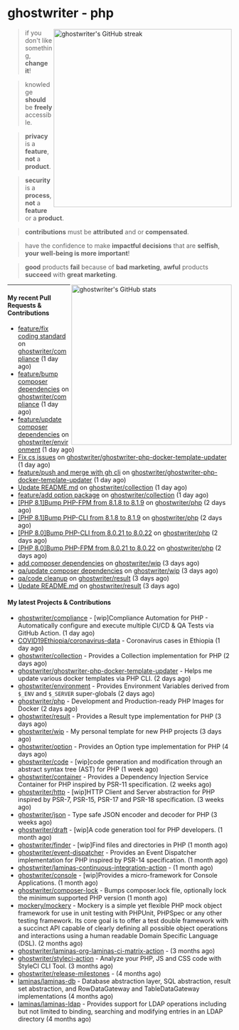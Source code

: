 # ghostwriter - php

<img alt="ghostwriter's GitHub streak" width="400px" align="right" src="https://github-readme-streak-stats.herokuapp.com/?cache_seconds=1800&user=ghostwriter">

> if you don't like something, **change it**!

> knowledge **should** be **freely** accessible.

> **privacy** is a **feature**, **not** a **product**.

> **security** is a **process**, **not** a **feature** or a **product**.

> **contributions** must be **attributed** and or **compensated**.

> have the confidence to make **impactful decisions** that are **selfish**, **your well-being is more important**!

> **good** products **fail** because of **bad marketing**, **awful** products **succeed** with **great marketing**.

<img alt="ghostwriter's GitHub stats" width="360px" align="right" src="https://github-readme-stats.vercel.app/api?cache_seconds=1800&username=ghostwriter&show_icons=true&count_private=true&hide_title=true&hide_rank=true&icon_color=333">

---

#### My recent Pull Requests & Contributions

- [feature/fix coding standard](https://github.com/ghostwriter/compliance/pull/15) on [ghostwriter/compliance](https://github.com/ghostwriter/compliance) (1 day ago)
- [feature/bump composer dependencies](https://github.com/ghostwriter/compliance/pull/14) on [ghostwriter/compliance](https://github.com/ghostwriter/compliance) (1 day ago)
- [feature/update composer dependencies](https://github.com/ghostwriter/environment/pull/6) on [ghostwriter/environment](https://github.com/ghostwriter/environment) (1 day ago)
- [Fix cs issues](https://github.com/ghostwriter/ghostwriter-php-docker-template-updater/pull/4) on [ghostwriter/ghostwriter-php-docker-template-updater](https://github.com/ghostwriter/ghostwriter-php-docker-template-updater) (1 day ago)
- [feature/push and merge with gh cli](https://github.com/ghostwriter/ghostwriter-php-docker-template-updater/pull/3) on [ghostwriter/ghostwriter-php-docker-template-updater](https://github.com/ghostwriter/ghostwriter-php-docker-template-updater) (1 day ago)
- [Update README.md](https://github.com/ghostwriter/collection/pull/4) on [ghostwriter/collection](https://github.com/ghostwriter/collection) (1 day ago)
- [feature/add option package](https://github.com/ghostwriter/collection/pull/3) on [ghostwriter/collection](https://github.com/ghostwriter/collection) (1 day ago)
- [[PHP 8.1]Bump PHP-FPM from 8.1.8 to 8.1.9](https://github.com/ghostwriter/php/pull/125) on [ghostwriter/php](https://github.com/ghostwriter/php) (2 days ago)
- [[PHP 8.1]Bump PHP-CLI from 8.1.8 to 8.1.9](https://github.com/ghostwriter/php/pull/124) on [ghostwriter/php](https://github.com/ghostwriter/php) (2 days ago)
- [[PHP 8.0]Bump PHP-CLI from 8.0.21 to 8.0.22](https://github.com/ghostwriter/php/pull/123) on [ghostwriter/php](https://github.com/ghostwriter/php) (2 days ago)
- [[PHP 8.0]Bump PHP-FPM from 8.0.21 to 8.0.22](https://github.com/ghostwriter/php/pull/122) on [ghostwriter/php](https://github.com/ghostwriter/php) (2 days ago)
- [add composer dependencies](https://github.com/ghostwriter/wip/pull/14) on [ghostwriter/wip](https://github.com/ghostwriter/wip) (3 days ago)
- [qa/update composer dependencies](https://github.com/ghostwriter/wip/pull/13) on [ghostwriter/wip](https://github.com/ghostwriter/wip) (3 days ago)
- [qa/code cleanup](https://github.com/ghostwriter/result/pull/6) on [ghostwriter/result](https://github.com/ghostwriter/result) (3 days ago)
- [Update README.md](https://github.com/ghostwriter/result/pull/5) on [ghostwriter/result](https://github.com/ghostwriter/result) (3 days ago)

#### My latest Projects & Contributions

- [ghostwriter/compliance](https://github.com/ghostwriter/compliance) - [wip]Compliance Automation for PHP - Automatically configure and execute multiple CI/CD &amp; QA Tests via GitHub Action. (1 day ago)
- [COVID19Ethiopia/coronavirus-data](https://github.com/COVID19Ethiopia/coronavirus-data) - Coronavirus cases in Ethiopia (1 day ago)
- [ghostwriter/collection](https://github.com/ghostwriter/collection) - Provides a Collection implementation for PHP (2 days ago)
- [ghostwriter/ghostwriter-php-docker-template-updater](https://github.com/ghostwriter/ghostwriter-php-docker-template-updater) - Helps me update various docker templates via PHP CLI. (2 days ago)
- [ghostwriter/environment](https://github.com/ghostwriter/environment) - Provides Environment Variables derived from `$_ENV` and `$_SERVER` super-globals (2 days ago)
- [ghostwriter/php](https://github.com/ghostwriter/php) - Development and Production-ready PHP Images for Docker (2 days ago)
- [ghostwriter/result](https://github.com/ghostwriter/result) - Provides a Result type implementation for PHP (3 days ago)
- [ghostwriter/wip](https://github.com/ghostwriter/wip) - My personal template for new PHP projects (3 days ago)
- [ghostwriter/option](https://github.com/ghostwriter/option) - Provides an Option type implementation for PHP (4 days ago)
- [ghostwriter/code](https://github.com/ghostwriter/code) - [wip]code generation and modification through an abstract syntax tree (AST) for PHP (1 week ago)
- [ghostwriter/container](https://github.com/ghostwriter/container) - Provides a Dependency Injection Service Container for PHP inspired by PSR-11 specification. (2 weeks ago)
- [ghostwriter/http](https://github.com/ghostwriter/http) - [wip]HTTP Client and Server abstraction for PHP inspired by PSR-7, PSR-15, PSR-17 and PSR-18 specification. (3 weeks ago)
- [ghostwriter/json](https://github.com/ghostwriter/json) - Type safe JSON encoder and decoder for PHP (3 weeks ago)
- [ghostwriter/draft](https://github.com/ghostwriter/draft) - [wip]A code generation tool for PHP developers. (1 month ago)
- [ghostwriter/finder](https://github.com/ghostwriter/finder) - [wip]Find files and directories in PHP (1 month ago)
- [ghostwriter/event-dispatcher](https://github.com/ghostwriter/event-dispatcher) - Provides an Event Dispatcher implementation for PHP inspired by PSR-14 specification. (1 month ago)
- [ghostwriter/laminas-continuous-integration-action](https://github.com/ghostwriter/laminas-continuous-integration-action) -  (1 month ago)
- [ghostwriter/console](https://github.com/ghostwriter/console) - [wip]Provides a micro-framework for Console Applications. (1 month ago)
- [ghostwriter/composer-lock](https://github.com/ghostwriter/composer-lock) - Bumps composer.lock file, optionally lock the minimum supported PHP version (1 month ago)
- [mockery/mockery](https://github.com/mockery/mockery) - Mockery is a simple yet flexible PHP mock object framework for use in unit testing with PHPUnit, PHPSpec or any other testing framework. Its core goal is to offer a test double framework with a succinct API capable of clearly defining all possible object operations and interactions using a human readable Domain Specific Language (DSL). (2 months ago)
- [ghostwriter/laminas-org-laminas-ci-matrix-action](https://github.com/ghostwriter/laminas-org-laminas-ci-matrix-action) -  (3 months ago)
- [ghostwriter/styleci-action](https://github.com/ghostwriter/styleci-action) - Analyze your PHP, JS and CSS code with StyleCI CLI Tool. (3 months ago)
- [ghostwriter/release-milestones](https://github.com/ghostwriter/release-milestones) -  (4 months ago)
- [laminas/laminas-db](https://github.com/laminas/laminas-db) - Database abstraction layer, SQL abstraction, result set abstraction, and RowDataGateway and TableDataGateway implementations (4 months ago)
- [laminas/laminas-ldap](https://github.com/laminas/laminas-ldap) - Provides support for LDAP operations including but not limited to binding, searching and modifying entries in an LDAP directory (4 months ago)
